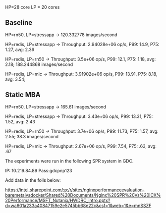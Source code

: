 HP=28 core LP = 20 cores

## Baseline
HP=rn50, LP=stressapp -> 120.332778 images/second 

HP=redis, LP=stressapp -> Throughput: 2.94028e+06 op/s, P99: 14.9, P75: 1.27, avg: 2.36

HP=redis, LP=rn50 -> Throughput: 3.5e+06 op/s, P99: 12.1, P75: 1.18, avg: 2.18; 188.244868 images/second

HP=redis, LP=mlc -> Throughput: 3.91902e+06 op/s, P99: 13.91, P75: 8.18, avg: 3.54; 

## Static MBA
HP=rn50, LP=stressapp -> 165.61 images/second 

HP=redis, LP=stressapp -> Throughput: 3.43e+06 op/s, P99: 13.31, P75: 1.52, avg: 2.43

HP=redis, LP=rn50 -> Throughput: 3.7e+06 op/s, P99: 11.73, P75: 1.57, avg: 2.55; 38.3 images/second

HP=redis, LP=mlc -> Throughput: 2.67e+06 op/s, P99: 7.54, P75: .63, avg: .67


The experiments were run in the following SPR system in GDC.

IP: 10.219.84.89
Pass:gdcpnp123

Add data in the foils below:

https://intel.sharepoint.com/:p:/r/sites/nginxperformanceevaluation-baremetalvsdocker/Shared%20Documents/Nginx%20SPR%20Vs%20ICX%20Performance/MSFT_Nutanix/HWDRC_intro.pptx?d=wa601a233a40847159e2e5745bb68e22c&csf=1&web=1&e=mnSSZF 
